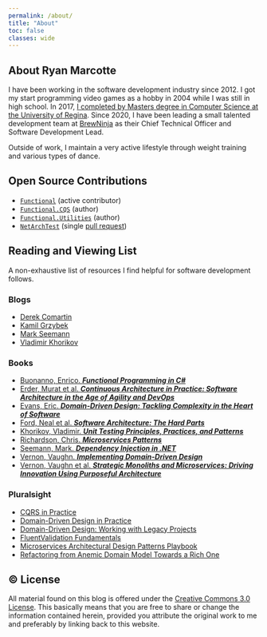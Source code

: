 ```yaml
---
permalink: /about/
title: "About"
toc: false
classes: wide
---
```


## About Ryan Marcotte

I have been working in the software development industry since 2012.  I got my start programming video games as a hobby in 2004 while I was still in high school.  In 2017, [I completed by Masters degree in Computer Science at the University of Regina](https://ourspace.uregina.ca/bitstream/handle/10294/7884/Marcotte_Ryan_200266366_MSC_CS_Fall2017.pdf).  Since 2020, I have been leading a small talented development team at [BrewNinja](https://get.brewninja.net/) as their Chief Technical Officer and Software Development Lead.

Outside of work, I maintain a very active lifestyle through weight training and various types of dance.

## Open Source Contributions

- [`Functional`](https://github.com/JohannesMoersch/Functional) (active contributor)
- [`Functional.CQS`](https://github.com/RyanMarcotte/Functional.CQS) (author)
- [`Functional.Utilities`](https://github.com/RyanMarcotte/Functional.Utilities) (author)
- [`NetArchTest`](https://github.com/BenMorris/NetArchTest) (single [pull request](https://github.com/BenMorris/NetArchTest/pull/90))

## Reading and Viewing List

A non-exhaustive list of resources I find helpful for software development follows.

### Blogs

- [Derek Comartin](https://codeopinion.com/)
- [Kamil Grzybek](https://www.kamilgrzybek.com/)
- [Mark Seemann](https://blog.ploeh.dk/)
- [Vladimir Khorikov](https://enterprisecraftsmanship.com)

### Books

- [Buonanno, Enrico. ***Functional Programming in C#***](https://www.manning.com/books/functional-programming-in-c-sharp)
- [Erder, Murat et al.  ***Continuous Architecture in Practice: Software Architecture in the Age of Agility and DevOps***](https://www.amazon.ca/Continuous-Architecture-Practice-Software-Agility/dp/0136523560)
- [Evans, Eric. ***Domain-Driven Design: Tackling Complexity in the Heart of Software***](https://www.amazon.ca/Domain-Driven-Design-Tackling-Complexity-Software/dp/0321125215)
- [Ford, Neal et al.  ***Software Architecture: The Hard Parts***](https://www.oreilly.com/library/view/software-architecture-the/9781492086888/)
- [Khorikov, Vladimir.  ***Unit Testing Principles, Practices, and Patterns***](https://www.manning.com/books/unit-testing)
- [Richardson, Chris.  ***Microservices Patterns***](https://www.manning.com/books/microservices-patterns)
- [Seemann, Mark.  ***Dependency Injection in .NET***](https://www.manning.com/books/dependency-injection-in-dot-net)
- [Vernon, Vaughn.  ***Implementing Domain-Driven Design***](https://www.amazon.ca/Implementing-Domain-Driven-Design-Vaughn-Vernon/dp/0321834577)
- [Vernon, Vaughn et al.  ***Strategic Monoliths and Microservices: Driving Innovation Using Purposeful Architecture***](https://www.oreilly.com/library/view/strategic-monoliths-and/9780137355600/)

### Pluralsight

- [CQRS in Practice](https://app.pluralsight.com/library/courses/cqrs-in-practice)
- [Domain-Driven Design in Practice](https://app.pluralsight.com/library/courses/domain-driven-design-in-practice)
- [Domain-Driven Design: Working with Legacy Projects](https://app.pluralsight.com/library/courses/domain-driven-design-legacy-projects)
- [FluentValidation Fundamentals](https://app.pluralsight.com/library/courses/fluentvalidation-fundamentals)
- [Microservices Architectural Design Patterns Playbook](https://app.pluralsight.com/library/courses/microservices-architectural-design-patterns-playbook)
- [Refactoring from Anemic Domain Model Towards a Rich One](https://app.pluralsight.com/library/courses/refactoring-anemic-domain-model)

## © License

All material found on this blog is offered under the [Creative Commons 3.0 License](http://creativecommons.org/licenses/by/3.0/).  This basically means that you are free to share or change the information contained herein, provided you attribute the original work to me and preferably by linking back to this website.
